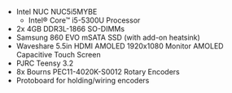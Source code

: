 * Intel NUC NUC5i5MYBE
  * Intel® Core™ i5-5300U Processor
* 2x 4GB DDR3L-1866 SO-DIMMs
* Samsung 860 EVO mSATA SSD (with add-on heatsink)
* Waveshare 5.5in HDMI AMOLED 1920x1080 Monitor AMOLED Capacitive Touch Screen
* PJRC Teensy 3.2
* 8x Bourns PEC11-4020K-S0012 Rotary Encoders
* Protoboard for holding/wiring encoders
